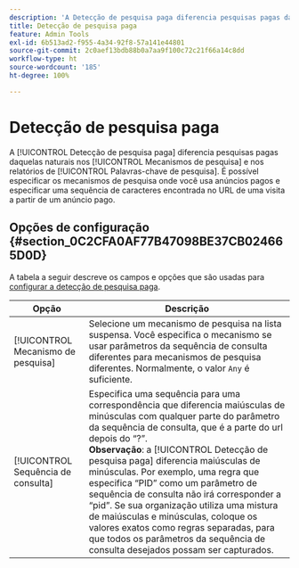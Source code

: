 ```yaml
---
description: 'A Detecção de pesquisa paga diferencia pesquisas pagas daquelas naturais nos Mecanismos de pesquisa e nos relatórios de Palavras-chave de pesquisa. '
title: Detecção de pesquisa paga
feature: Admin Tools
exl-id: 6b513ad2-f955-4a34-92f8-57a141e44801
source-git-commit: 2c0aef13bdb88b0a7aa9f100c72c21f66a14c8dd
workflow-type: ht
source-wordcount: '185'
ht-degree: 100%

---
```


# Detecção de pesquisa paga

A [!UICONTROL Detecção de pesquisa paga] diferencia pesquisas pagas daquelas naturais nos [!UICONTROL Mecanismos de pesquisa] e nos relatórios de [!UICONTROL Palavras-chave de pesquisa]. É possível especificar os mecanismos de pesquisa onde você usa anúncios pagos e especificar uma sequência de caracteres encontrada no URL de uma visita a partir de um anúncio pago.

## Opções de configuração {#section_0C2CFA0AF77B47098BE37CB024665D0D}

A tabela a seguir descreve os campos e opções que são usadas para [configurar a detecção de pesquisa paga](/help/admin/admin/paid-search-detection/t-paid-search-detection.md).

| Opção | Descrição |
| --- | --- |
| [!UICONTROL Mecanismo de pesquisa] | Selecione um mecanismo de pesquisa na lista suspensa. Você especifica o mecanismo se usar parâmetros da sequência de consulta diferentes para mecanismos de pesquisa diferentes. Normalmente, o valor `Any` é suficiente. |
| [!UICONTROL Sequência de consulta] | Especifica uma sequência para uma correspondência que diferencia maiúsculas de minúsculas com qualquer parte do parâmetro da sequência de consulta, que é a parte do url depois do “?”. <br>**Observação**: a [!UICONTROL Detecção de pesquisa paga] diferencia maiúsculas de minúsculas. Por exemplo, uma regra que especifica “PID” como um parâmetro de sequência de consulta não irá corresponder a “pid”. Se sua organização utiliza uma mistura de maiúsculas e minúsculas, coloque os valores exatos como regras separadas, para que todos os parâmetros da sequência de consulta desejados possam ser capturados. |
